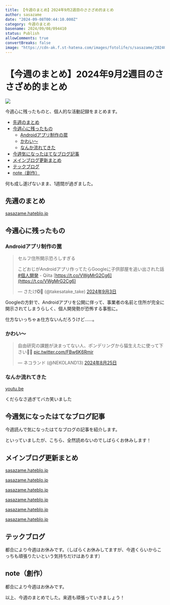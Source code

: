 ```yaml
---
title: 【今週のまとめ】2024年9月2週目のささざめ的まとめ
author: sasazame
date: "2024-09-08T00:44:10.000Z"
category: 今週のまとめ
basename: 2024/09/08/094410
status: Publish
allowComments: true
convertBreaks: false
image: "https://cdn-ak.f.st-hatena.com/images/fotolife/s/sasazame/20240901/20240901121010.png"
---
```

# 【今週のまとめ】2024年9月2週目のささざめ的まとめ

![](https://cdn-ak.f.st-hatena.com/images/fotolife/s/sasazame/20240901/20240901121010.png)

今週心に残ったものと、個人的な活動記録をまとめます。

<!-- Extended Body -->

-   [先週のまとめ](#先週のまとめ)
-   [今週心に残ったもの](#今週心に残ったもの)
    -   [Androidアプリ制作の罠](#Androidアプリ制作の罠)
    -   [かわい～](#かわい)
    -   [なんか流れてきた](#なんか流れてきた)
-   [今週気になったはてなブログ記事](#今週気になったはてなブログ記事)
-   [メインブログ更新まとめ](#メインブログ更新まとめ)
-   [テックブログ](#テックブログ)
-   [note（創作）](#note創作)

何も成し遂げないまま、1週間が過ぎました。

## 先週のまとめ

[sasazame.hateblo.jp](https://sasazame.hateblo.jp/entry/2024/09/01/121030)

## 今週心に残ったもの

### Androidアプリ制作の罠

> セルフ住所開示恐ろしすぎる  
>   
> こどおじがAndroidアプリ作ってたらGoogleに子供部屋を追い出された話 [#個人開発](https://twitter.com/hashtag/%E5%80%8B%E4%BA%BA%E9%96%8B%E7%99%BA?src=hash&ref_src=twsrc%5Etfw) - Qiita [https://t.co/VWgMrG2Cg6](https://t.co/VWgMrG2Cg6)
> 
> — さたけ❎🧊 (@takesatake\_take) [2024年9月3日](https://twitter.com/takesatake_take/status/1830828597210423637?ref_src=twsrc%5Etfw)

Googleの方針で、Androidアプリを公開に伴って、事業者の名前と住所が完全に開示されてしまうらしく、個人開発勢が恐怖する事態に。

仕方ないっちゃぁ仕方ないんだろうけど……。

### かわい～

> 自由研究の課題が決まってない人、ポンデリングから猫生えたに使って下さい💁‍♂️ [pic.twitter.com/FBw6K6Rmir](https://t.co/FBw6K6Rmir)
> 
> — ネコランド (@NEKOLAND13) [2024年8月25日](https://twitter.com/NEKOLAND13/status/1827548015680483815?ref_src=twsrc%5Etfw)

### なんか流れてきた

[youtu.be](https://youtu.be/pU_pzMafqdE?si=lU_OTQq6dyntRIZQ)

くだらなさ過ぎてバカ笑いました

## 今週気になったはてなブログ記事

今週読んで気になったはてなブログの記事を紹介します。

といっていましたが、こちら、全然読めないのでしばらくお休みします！

## メインブログ更新まとめ

[sasazame.hateblo.jp](https://sasazame.hateblo.jp/entry/2024/09/02/215655)

[sasazame.hateblo.jp](https://sasazame.hateblo.jp/entry/2024/09/03/234621)

[sasazame.hateblo.jp](https://sasazame.hateblo.jp/entry/2024/09/04/225839)

[sasazame.hateblo.jp](https://sasazame.hateblo.jp/entry/2024/09/05/223426)

[sasazame.hateblo.jp](https://sasazame.hateblo.jp/entry/2024/09/06/233045)

[sasazame.hateblo.jp](https://sasazame.hateblo.jp/entry/2024/09/07/212358)

## テックブログ

都合により今週はお休みです。（しばらくお休みしてますが、今週くらいからこっちも頑張りたいという気持ちだけはあります）

## note（創作）

都合により今週はお休みです。

  

以上、今週のまとめでした。来週も頑張っていきましょう！